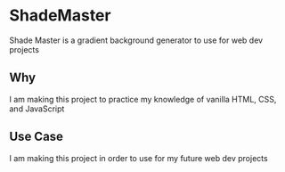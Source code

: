 # ShadeMaster
Shade Master is a gradient background generator to use for web dev projects

## Why
I am making this project to practice my knowledge of vanilla HTML, CSS, and JavaScript

## Use Case
I am making this project in order to use for my future web dev projects
